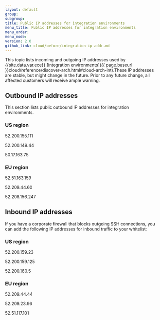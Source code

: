 ```yaml
---
layout: default
group:
subgroup:
title: Public IP addresses for integration environments
menu_title: Public IP addresses for integration environments
menu_order:
menu_node:
version: 2.0
github_link: cloud/before/integration-ip-addr.md
---
```


This topic lists incoming and outgoing IP addresses used by {{site.data.var.ece}} [integration environments]({{ page.baseurl }}cloud/reference/discover-arch.html#cloud-arch-int).These IP addresses are stable, but might change in the future. Prior to any future change, all affected customers will receive ample warning.

## Outbound IP addresses
This section lists public outbound IP addresses for integration environments.

### US region
52.200.155.111

52.200.149.44

50.17.163.75

### EU region
52.51.163.159

52.209.44.60

52.208.156.247

## Inbound IP addresses
If you have a corporate firewall that blocks outgoing SSH connections, you can add the following IP addresses for inbound traffic to your whitelist:

### US region
52.200.159.23

52.200.159.125

52.200.160.5

### EU region
52.209.44.44

52.209.23.96

52.51.117.101
